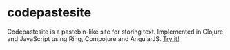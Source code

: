 # codepastesite

Codepastesite is a pastebin-like site for storing text. Implemented in Clojure and JavaScript using Ring, Compojure and AngularJS. [Try it!](https://immense-mountain-7872.herokuapp.com/)


